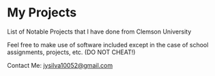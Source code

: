 # My Projects
List of Notable Projects that I have done from Clemson University

Feel free to make use of software included except in the case of school assignments, projects, etc. (DO NOT CHEAT!) 

Contact Me: jysilva10052@gmail.com
